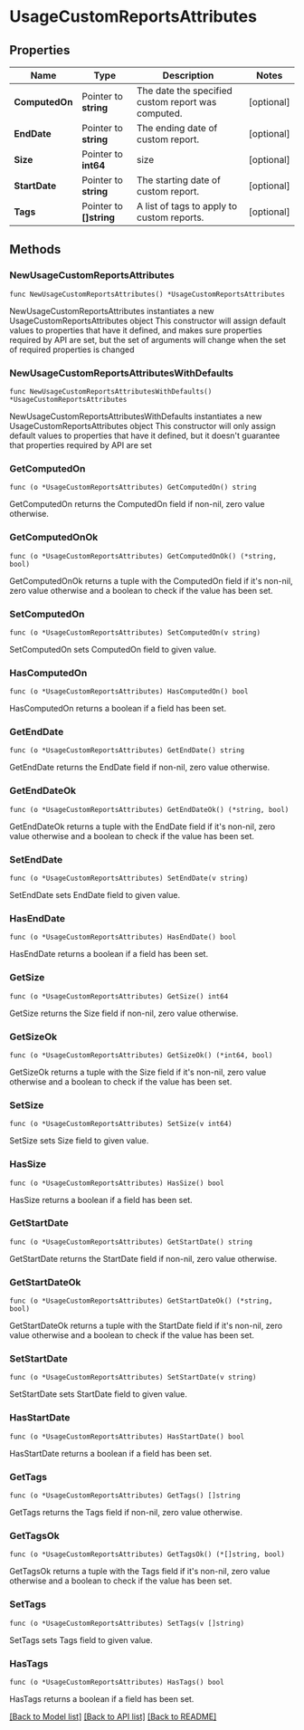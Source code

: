 # UsageCustomReportsAttributes

## Properties

Name | Type | Description | Notes
---- | ---- | ----------- | ------
**ComputedOn** | Pointer to **string** | The date the specified custom report was computed. | [optional] 
**EndDate** | Pointer to **string** | The ending date of custom report. | [optional] 
**Size** | Pointer to **int64** | size | [optional] 
**StartDate** | Pointer to **string** | The starting date of custom report. | [optional] 
**Tags** | Pointer to **[]string** | A list of tags to apply to custom reports. | [optional] 

## Methods

### NewUsageCustomReportsAttributes

`func NewUsageCustomReportsAttributes() *UsageCustomReportsAttributes`

NewUsageCustomReportsAttributes instantiates a new UsageCustomReportsAttributes object
This constructor will assign default values to properties that have it defined,
and makes sure properties required by API are set, but the set of arguments
will change when the set of required properties is changed

### NewUsageCustomReportsAttributesWithDefaults

`func NewUsageCustomReportsAttributesWithDefaults() *UsageCustomReportsAttributes`

NewUsageCustomReportsAttributesWithDefaults instantiates a new UsageCustomReportsAttributes object
This constructor will only assign default values to properties that have it defined,
but it doesn't guarantee that properties required by API are set

### GetComputedOn

`func (o *UsageCustomReportsAttributes) GetComputedOn() string`

GetComputedOn returns the ComputedOn field if non-nil, zero value otherwise.

### GetComputedOnOk

`func (o *UsageCustomReportsAttributes) GetComputedOnOk() (*string, bool)`

GetComputedOnOk returns a tuple with the ComputedOn field if it's non-nil, zero value otherwise
and a boolean to check if the value has been set.

### SetComputedOn

`func (o *UsageCustomReportsAttributes) SetComputedOn(v string)`

SetComputedOn sets ComputedOn field to given value.

### HasComputedOn

`func (o *UsageCustomReportsAttributes) HasComputedOn() bool`

HasComputedOn returns a boolean if a field has been set.

### GetEndDate

`func (o *UsageCustomReportsAttributes) GetEndDate() string`

GetEndDate returns the EndDate field if non-nil, zero value otherwise.

### GetEndDateOk

`func (o *UsageCustomReportsAttributes) GetEndDateOk() (*string, bool)`

GetEndDateOk returns a tuple with the EndDate field if it's non-nil, zero value otherwise
and a boolean to check if the value has been set.

### SetEndDate

`func (o *UsageCustomReportsAttributes) SetEndDate(v string)`

SetEndDate sets EndDate field to given value.

### HasEndDate

`func (o *UsageCustomReportsAttributes) HasEndDate() bool`

HasEndDate returns a boolean if a field has been set.

### GetSize

`func (o *UsageCustomReportsAttributes) GetSize() int64`

GetSize returns the Size field if non-nil, zero value otherwise.

### GetSizeOk

`func (o *UsageCustomReportsAttributes) GetSizeOk() (*int64, bool)`

GetSizeOk returns a tuple with the Size field if it's non-nil, zero value otherwise
and a boolean to check if the value has been set.

### SetSize

`func (o *UsageCustomReportsAttributes) SetSize(v int64)`

SetSize sets Size field to given value.

### HasSize

`func (o *UsageCustomReportsAttributes) HasSize() bool`

HasSize returns a boolean if a field has been set.

### GetStartDate

`func (o *UsageCustomReportsAttributes) GetStartDate() string`

GetStartDate returns the StartDate field if non-nil, zero value otherwise.

### GetStartDateOk

`func (o *UsageCustomReportsAttributes) GetStartDateOk() (*string, bool)`

GetStartDateOk returns a tuple with the StartDate field if it's non-nil, zero value otherwise
and a boolean to check if the value has been set.

### SetStartDate

`func (o *UsageCustomReportsAttributes) SetStartDate(v string)`

SetStartDate sets StartDate field to given value.

### HasStartDate

`func (o *UsageCustomReportsAttributes) HasStartDate() bool`

HasStartDate returns a boolean if a field has been set.

### GetTags

`func (o *UsageCustomReportsAttributes) GetTags() []string`

GetTags returns the Tags field if non-nil, zero value otherwise.

### GetTagsOk

`func (o *UsageCustomReportsAttributes) GetTagsOk() (*[]string, bool)`

GetTagsOk returns a tuple with the Tags field if it's non-nil, zero value otherwise
and a boolean to check if the value has been set.

### SetTags

`func (o *UsageCustomReportsAttributes) SetTags(v []string)`

SetTags sets Tags field to given value.

### HasTags

`func (o *UsageCustomReportsAttributes) HasTags() bool`

HasTags returns a boolean if a field has been set.


[[Back to Model list]](../README.md#documentation-for-models) [[Back to API list]](../README.md#documentation-for-api-endpoints) [[Back to README]](../README.md)


